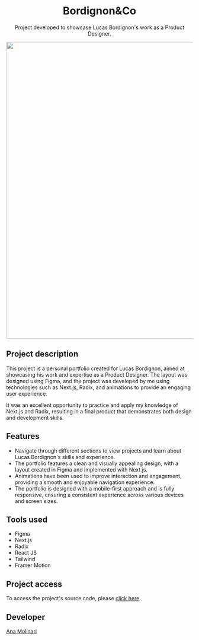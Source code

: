 <h1 align="center">Bordignon&Co</h1>

<p align="center">
Project developed to showcase Lucas Bordignon's work as a Product Designer.
    
<div align="center">
    <img src="https://i.imgur.com/nDNX9Jb.pngf" width="800">
</div>

## Project description

<p align="justify">

This project is a personal portfolio created for Lucas Bordignon, aimed at showcasing his work and expertise as a Product Designer. The layout was designed using Figma, and the project was developed by me using technologies such as Next.js, Radix, and animations to provide an engaging user experience.

It was an excellent opportunity to practice and apply my knowledge of Next.js and Radix, resulting in a final product that demonstrates both design and development skills.

## Features

- Navigate through different sections to view projects and learn about Lucas Bordignon's skills and experience.
- The portfolio features a clean and visually appealing design, with a layout created in Figma and implemented with Next.js.
- Animations have been used to improve interaction and engagement, providing a smooth and enjoyable navigation experience.
- The portfolio is designed with a mobile-first approach and is fully responsive, ensuring a consistent experience across various devices and screen sizes.

## Tools used

- Figma
- Next.js
- Radix
- React JS
- Tailwind
- Framer Motion

###

## Project access

To access the project's source code, please [click here](https://www.bordignon.co/).

## Developer
[Ana Molinari](https://www.linkedin.com/in/anahmolinari/)
